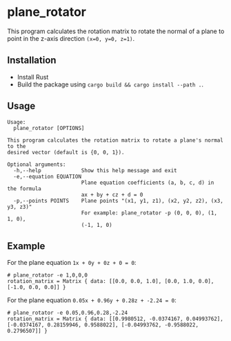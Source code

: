 # plane_rotator

This program calculates the rotation matrix to rotate the normal of a plane to point in the z-axis direction `(x=0, y=0, z=1)`.

## Installation

* Install Rust
* Build the package using `cargo build && cargo install --path .`.

## Usage

```
Usage:
  plane_rotator [OPTIONS]

This program calculates the rotation matrix to rotate a plane's normal to the
desired vector (default is {0, 0, 1}).

Optional arguments:
  -h,--help             Show this help message and exit
  -e,--equation EQUATION
                        Plane equation coefficients (a, b, c, d) in the formula
                        ax + by + cz + d = 0
  -p,--points POINTS    Plane points "(x1, y1, z1), (x2, y2, z2), (x3, y3, z3)"
                        For example: plane_rotator -p (0, 0, 0), (1, 1, 0),
                        (-1, 1, 0)
```

## Example

For the plane equation `1x + 0y + 0z + 0 = 0`:

```
# plane_rotator -e 1,0,0,0
rotation_matrix = Matrix { data: [[0.0, 0.0, 1.0], [0.0, 1.0, 0.0], [-1.0, 0.0, 0.0]] }
```

For the plane equation `0.05x + 0.96y + 0.28z + -2.24 = 0`:

```
# plane_rotator -e 0.05,0.96,0.28,-2.24
rotation_matrix = Matrix { data: [[0.9980512, -0.0374167, 0.04993762], [-0.0374167, 0.28159946, 0.9588022], [-0.04993762, -0.9588022, 0.2796507]] }
```
